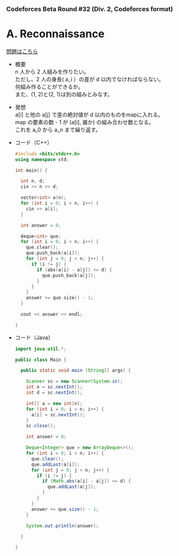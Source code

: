 ### Codeforces Beta Round #32 (Div. 2, Codeforces format)

# A. Reconnaissance

  [問題はこちら](https://codeforces.com/problemset/problem/32/A)
  
- 概要<br>
  n 人から 2 人組みを作りたい。<br>
  ただし、2 人の身長( a_i ）の差が d 以内でなければならない。<br>
  何組み作ることができるか。<br>
  また、(1, 2)と(2, 1)は別の組みとみなす。
  
- 発想<br>
  a[i] と他の a[j] で差の絶対値が d 以内のものをmapに入れる。<br>
  map の要素の数 - 1 が (a[i], 誰か) の組み合わせ数となる。<br>
  これを a_0 から a_n まで繰り返す。
  
  
- コード（C++）

  ```cpp
  #include <bits/stdc++.h>
  using namespace std;

  int main() {

    int n, d;
    cin >> n >> d;

    vector<int> a(n);
    for (int i = 0; i < n; i++) {
      cin >> a[i];
    }

    int answer = 0;

    deque<int> que;
    for (int i = 0; i < n; i++) {
      que.clear();
      que.push_back(a[i]);
      for (int j = 0; j < n; j++) {
        if (i != j) {
          if (abs(a[i] - a[j]) <= d) {
            que.push_back(a[j]);
          }
        }
      }
      answer += que.size() - 1;
    }

    cout << answer << endl;

  }
  ```
  
- コード（Java）

  ```java
  import java.util.*;

  public class Main {

    public static void main (String[] args) {

      Scanner sc = new Scanner(System.in);
      int n = sc.nextInt();
      int d = sc.nextInt();

      int[] a = new int[n];
      for (int i = 0; i < n; i++) {
        a[i] = sc.nextInt();
      }
      sc.close();

      int answer = 0;

      Deque<Integer> que = new ArrayDeque<>();
      for (int i = 0; i < n; i++) {
        que.clear();
        que.addLast(a[i]);
        for (int j = 0; j < n; j++) {
          if (i != j) {
            if (Math.abs(a[i] - a[j]) <= d) {
              que.addLast(a[j]);
            }
          }
        }
        answer += que.size() - 1;
      }

      System.out.println(answer);

    }

  }
  ```
    